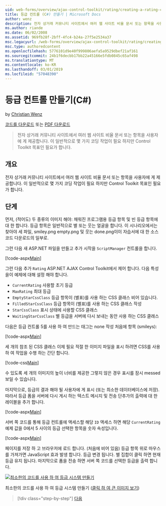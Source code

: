 ```yaml
---
uid: web-forms/overview/ajax-control-toolkit/rating/creating-a-rating-control-cs
title: 등급 컨트롤 (C#) 만들기 | Microsoft Docs
author: wenz
description: 전자 상거래 커뮤니티 사이트에서 여러 웹 사이트 비율 문서 또는 항목을 사용자에 게 제공합니다. 이 일반적으로 몇 가지 코딩 작업이 필요 하지만 사항은 합니다...
ms.author: riande
ms.date: 06/02/2008
ms.assetid: 969fb28f-2bff-4fc4-b24a-27f5e2534a37
msc.legacyurl: /web-forms/overview/ajax-control-toolkit/rating/creating-a-rating-control-cs
msc.type: authoredcontent
ms.openlocfilehash: 5776101d9e40f999806aefa5a9529dbef21af161
ms.sourcegitcommit: 24b1f6decbb17bb22a45166e5fdb0845c65af498
ms.translationtype: MT
ms.contentlocale: ko-KR
ms.lasthandoff: 03/01/2019
ms.locfileid: "57048390"
---
```

<a name="creating-a-rating-control-c"></a>등급 컨트롤 만들기(C#)
====================
by [Christian Wenz](https://github.com/wenz)

[코드를 다운로드](http://download.microsoft.com/download/9/3/f/93f8daea-bebd-4821-833b-95205389c7d0/rating0.cs.zip) 또는 [PDF 다운로드](http://download.microsoft.com/download/2/d/c/2dc10e34-6983-41d4-9c08-f78f5387d32b/rating0CS.pdf)

> 전자 상거래 커뮤니티 사이트에서 여러 웹 사이트 비율 문서 또는 항목을 사용자에 게 제공합니다. 이 일반적으로 몇 가지 코딩 작업이 필요 하지만 Control Toolkit 목표인 필요가 합니다.


## <a name="overview"></a>개요

전자 상거래 커뮤니티 사이트에서 여러 웹 사이트 비율 문서 또는 항목을 사용자에 게 제공합니다. 이 일반적으로 몇 가지 코딩 작업이 필요 하지만 Control Toolkit 목표인 필요가 합니다.

## <a name="steps"></a>단계

먼저, (적어도) 두 종류의 이미지 해야: 채워진 프로그램용 등급 항목 및 빈 등급 항목에 대 한 합니다. 등급 항목은 일반적으로 별 또는 웃는 얼굴을 합니다. 이 시나리오에서는 찾아야 세 파일, smiley.png empty.png 및 웃는 done.png이이 자습서에 대 한 소스 코드 다운로드의 일부로.

그런 다음 새 ASP.NET 파일을 만들고 추가 시작을 `ScriptManager` 컨트롤을 합니다.

[!code-aspx[Main](creating-a-rating-control-cs/samples/sample1.aspx)]

그런 다음 추가 `Rating` ASP.NET AJAX Control Toolkit에서 제어 합니다. 다음 특성을이 예제에 대해 설정 해야 합니다.

- `CurrentRating` 사용할 초기 등급
- `MaxRating` 최대 등급
- `EmptyStarCssClass` 등급 항목이 (별표)를 사용 하는 CSS 클래스 비어 있습니다.
- `FilledStarCssClass` 등급 항목이 (별표)를 사용 하는 CSS 클래스 작성
- `StarCssClass` 표시 상태에 사용할 CSS 클래스
- `WaitingStarCssClass` 별 등급을 서버에 다시 보내는 동안 사용 하는 CSS 클래스

다음은 등급 컨트롤 5를 사용 하 여 만드는 태그는 none 작성 처음에 항목 (smileys):

[!code-aspx[Main](creating-a-rating-control-cs/samples/sample2.aspx)]

세 개의 참조 된 CSS 클래스 이제 필요 적절 한 이미지 파일을 표시 하려면 CSS를 사용 하 여 작업을 수행 하는 간단 합니다.

[!code-css[Main](creating-a-rating-control-cs/samples/sample3.css)]

수 있도록 세 개의 이미지의 높이 너비를 제공한 그렇지 않은 경우 표시를 잠시 messed 보일 수 있습니다.

마지막으로, 등급의 결과 해야 될 사용자에 게 표시 (또는 최소한 데이터베이스에 저장). 따라서 등급 폼을 서버에 다시 게시 하는 텍스트 메시지 및 전송 단추가의 출력에 대 한 레이블을 추가 합니다.

[!code-aspx[Main](creating-a-rating-control-cs/samples/sample4.aspx)]

서버 쪽 코드를 통해 등급 컨트롤에 액세스할 해당 `ID` 액세스 하면 해당 `CurrentRating` 예제 값을 0에서 5 사이의 등급 선택한 항목을 숫자 속성입니다.

[!code-aspx[Main](creating-a-rating-control-cs/samples/sample5.aspx)]

페이지를 저장 하 고 브라우저에 로드 합니다. (처음에 비어 있음) 등급 항목 위로 마우스를 가져가면 JavaScript 효과 발생 합니다. 등급 변경 됩니다. 별 집합이 클릭 하면 현재 등급 유지 됩니다. 마지막으로 폼을 전송 하면 서버 쪽 코드를 선택한 등급을 출력 합니다.


[![최소한의 코드를 사용 하 여 등급 시스템 만들기](creating-a-rating-control-cs/_static/image2.png)](creating-a-rating-control-cs/_static/image1.png)

최소한의 코드를 사용 하 여 등급 시스템 만들기 ([클릭 하 여 큰 이미지 보기](creating-a-rating-control-cs/_static/image3.png))

> [!div class="step-by-step"]
> [다음](creating-a-rating-control-vb.md)
